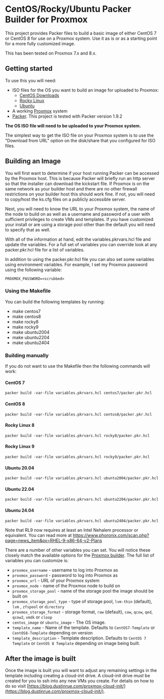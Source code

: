 # CentOS/Rocky/Ubuntu Packer Builder for Proxmox

This project provides Packer files to build a basic image of either CentOS 7 or CentOS 8 for use on a Proxmox system. Use it as is or as a starting point for a more fully customized image.

This has been tested on Proxmox 7.x and 8.x.

## Getting started

To use this you will need:
* ISO files for the OS you want to build an image for uploaded to Proxmox:
  * [CentOS Downloads](https://wiki.centos.org/Download)
  * [Rocky Linux](https://rockylinux.org/download)
  * [Ubuntu](https://ubuntu.com/download/server)
* A working [Proxmox](https://www.proxmox.com/en/) system
* [Packer](https://packer.io). This project is tested with Packer version 1.9.2

**The OS ISO file will need to be uploaded to your Proxmox system.**

The simplest way to get the ISO file on your Proxmox system is to use the "Download from URL" option on the disk/share that you configured for ISO files.

## Building an Image

You will first want to determine if your host running Packer can be accessed by the Proxmox host. This is because Packer will briefly run an http server so that the installer can download the kickstart file. If Proxmox is on the same network as your builder host and there are no other firewall restrictions on your builder host this should work fine. If not, you will need to copy/host the ks.cfg files on a publicly accessible server.

Next, you will need to know the URL to your Proxmox system, the name of the node to build on as well as a username and password of a user with sufficient privileges to create VMs and templates. If you have customized your install or are using a storage pool other than the default you will need to specify that as well.

With all of the information at hand, edit the variables.pkrvars.hcl file and update the variables. For a full set of variables you can override look at any packer.pkr.hcl file for a list of variables.

In addition to using the packer.pkr.hcl file you can also set some variables using environment variables. For example, I set my Proxmox password using the following variable:

```
PROXMOX_PASSWORD=<scrubbed>
```

### Using the Makefile

You can build the following templates by running:

* make centos7
* make centos8
* make rocky8
* make rocky9
* make ubuntu2004
* make ubuntu2204
* make ubuntu2404

### Building manually

If you do not want to use the Makefile then the following commands will work:

#### CentOS 7

```
packer build -var-file variables.pkrvars.hcl centos7/packer.pkr.hcl
```

#### CentOS 8

```
packer build -var-file variables.pkrvars.hcl centos8/packer.pkr.hcl
```

#### Rocky Linux 8

```
packer build -var-file variables.pkrvars.hcl rocky8/packer.pkr.hcl
```

#### Rocky Linux 9

```
packer build -var-file variables.pkrvars.hcl rocky9/packer.pkr.hcl
```

#### Ubuntu 20.04

```
packer build -var-file variables.pkrvars.hcl ubuntu2004/packer.pkr.hcl
```

#### Ubuntu 22.04

```
packer build -var-file variables.pkrvars.hcl ubuntu2204/packer.pkr.hcl
```

#### Ubuntu 24.04

```
packer build -var-file variables.pkrvars.hcl ubuntu2404/packer.pkr.hcl
```

Note that RL9 now requires at least an Intel Nehalem processor or equivalent. You can read more at  https://www.phoronix.com/scan.php?page=news_item&px=RHEL-9-x86-64-v2-Plans

There are a number of other variables you can set. You will notice these closely match the available options for the [Proxmox builder](https://packer.io/docs/builders/proxmox.html). The full list of variables you can customize is:

* `proxmox_username` - username to log into Proxmox as
* `proxmox_password` - password to log into Proxmox as
* `proxmox_url` - URL of your Proxmox system
* `proxmox_node` - name of the Proxmox node to build on
* `proxmox_storage_pool` - name of the storage pool the image should be built on
* `proxmox_storage_pool_type` - type of storage pool, `lvm-thin` (default), `lvm` , `zfspool` or `directory`
* `proxmox_storage_format` - storage format, `raw` (default), `cow`, `qcow`, `qed`, `qcow2`, `vmdk` or `cloop` 
* `centos_image` or `ubuntu_image` - The OS image.
* `template_name` - Name of the template. Defaults to `CentOS7-Template` or `CentOS8-Template` depending on version
* `template_description` - Template description. Defaults to `CentOS 7 Template` or `CentOS 8 Template` depending on image being built.

## After the image is built

Once the image is built you will want to adjust any remaining settings in the template including creating a cloud-init drive. A cloud-init drive _must_ be created for you to ssh into any new VMs you create. For details on how to do so visit [https://blog.dustinrue.com/proxmox-cloud-init/](https://blog.dustinrue.com/proxmox-cloud-init/).
